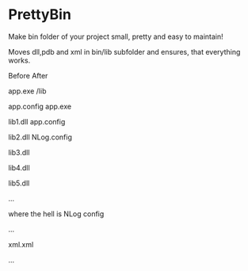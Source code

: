 PrettyBin
=========

Make bin folder of your project small, pretty and easy to maintain!

Moves dll,pdb and xml in bin/lib subfolder and ensures, that everything works.

  Before                            After

app.exe                             /lib

app.config                          app.exe

lib1.dll                            app.config

lib2.dll                            NLog.config

lib3.dll

lib4.dll

lib5.dll

...

where the hell is NLog config

...

xml.xml

...



